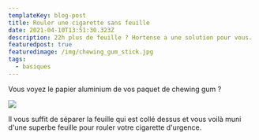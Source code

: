 ```yaml
---
templateKey: blog-post
title: Rouler une cigarette sans feuille
date: 2021-04-10T13:51:30.323Z
description: 22h plus de feuille ? Hortense a une solution pour vous.
featuredpost: true
featuredimage: /img/chewing_gum_stick.jpg
tags:
  - basiques
---
```

Vous voyez le papier aluminium de vos paquet de chewing gum ?



![](/img/chewing_gum_stick.jpg)

Il vous suffit de séparer la feuille qui est collé dessus et vous voilà muni d'une superbe feuille pour rouler votre cigarette d'urgence.